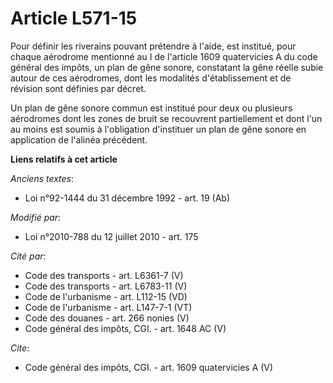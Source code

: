 # Article L571-15

Pour définir les riverains pouvant prétendre à l'aide, est institué, pour chaque aérodrome mentionné au I de l'article 1609
quatervicies A du code général des impôts, un plan de gêne sonore, constatant la gêne réelle subie autour de ces aérodromes,
dont les modalités d'établissement et de révision sont définies par décret. 

Un plan de gêne sonore commun est institué pour deux ou plusieurs aérodromes dont les zones de bruit se recouvrent
partiellement et dont l'un au moins est soumis à l'obligation d'instituer un plan de gêne sonore en application de l'alinéa
précédent.

**Liens relatifs à cet article**

_Anciens textes_:

  - Loi n°92-1444 du 31 décembre 1992 - art. 19 (Ab)

_Modifié par_:

  - Loi n°2010-788 du 12 juillet 2010 - art. 175

_Cité par_:

  - Code des transports - art. L6361-7 (V)
  - Code des transports - art. L6783-11 (V)
  - Code de l'urbanisme - art. L112-15 (VD)
  - Code de l'urbanisme - art. L147-7-1 (VT)
  - Code des douanes - art. 266 nonies (V)
  - Code général des impôts, CGI. - art. 1648 AC (V)

_Cite_:

  - Code général des impôts, CGI. - art. 1609 quatervicies A (V)
